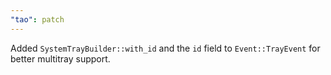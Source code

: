 ```yaml
---
"tao": patch
---
```


Added `SystemTrayBuilder::with_id` and the `id` field to `Event::TrayEvent` for better multitray support.
